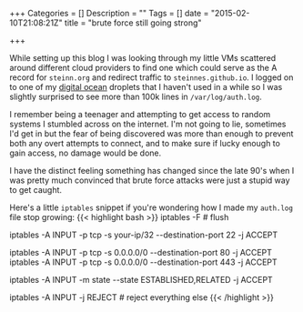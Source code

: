 +++
Categories = []
Description = ""
Tags = []
date = "2015-02-10T21:08:21Z"
title = "brute force still going strong"

+++

While setting up this blog I was looking through my little VMs scattered around
different cloud providers to find one which could serve as the A record for
`steinn.org` and redirect traffic to `steinnes.github.io`.  I logged on to one of my
<a href="https://www.digitalocean.com">digital ocean</a> droplets that I haven't used in
a while so I was slightly surprised to see more than 100k lines in `/var/log/auth.log`.

<script type="text/javascript" src="https://asciinema.org/a/16270.js" id="asciicast-16270" async></script>

I remember being a teenager and attempting to get access to random systems
I stumbled across on the internet.  I'm not going to lie, sometimes I'd get in
but the fear of being discovered was more than enough to prevent both any overt
attempts to connect, and to make sure if lucky enough to gain access, no damage
would be done.

I have the distinct feeling something has changed since the late 90's when I
was pretty much convinced that brute force attacks were just a stupid way to
get caught.

Here's a little `iptables` snippet if you're wondering how I made my `auth.log`
file stop growing:
{{< highlight bash >}}
iptables -F  # flush

iptables -A INPUT -p tcp -s your-ip/32 --destination-port 22 -j ACCEPT

iptables -A INPUT -p tcp -s 0.0.0.0/0 --destination-port 80 -j ACCEPT
iptables -A INPUT -p tcp -s 0.0.0.0/0 --destination-port 443 -j ACCEPT

iptables -A INPUT -m state --state ESTABLISHED,RELATED -j ACCEPT

iptables -A INPUT -j REJECT  # reject everything else
{{< /highlight >}}
